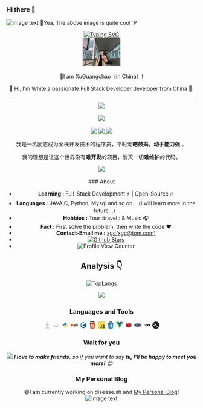 ### Hi there 👋
![Image text](https://i.loli.net/2021/02/25/rZ1JknzALpsPITo.png)
👀Yea, The above image is quite cool :P  
<div align="center">
  
  <!-- dynamic typing effect 动态打字效果 -->
  <div align="center">
    <a href="https://psxjoy.com/">
      <img src="https://readme-typing-svg.demolab.com?font=Fira+Code&pause=1000&random=false&width=435&lines=System.out.println(%22Hello+World!%22)&center=true" alt="Typing SVG" />
    </a>
  </div>


  <!-- profile logo 个人资料徽标 -->
<div align=center>
<img alt="Guangchao Xu" src="./img/tx.jpg" width=100 />
</div>

🌱I am XuGuangchao（in China）!   

👋 Hi, I'm White,a passionate Full Stack Developer developer from China 🚀. 

---------------------------------------------------------------------------------------------------------------------------------------------------------------------------------
<div align="center">
	<a href="https://www.ylesb.com"><img src="https://www.ylesb.com/images/banner.png"></a>
</div>
<p align="center">
  <a href="https://github.com/CoderXGC">
    <img src="https://github-readme-stats.vercel.app/api?username=CoderXGC&count_private=true&show_icons=true&hide=contribs&include_all_commits=true&theme=vue" />
  </a>
</p>
<!-[![JellyDong's github stats](https://github-readme-stats.vercel.app/api?username=CoderXGC&show_icons=true&title_color=fff&icon_color=79ff97&text_color=9f9f9f&bg_color=151515)](https://github.com/CoderXGC)-->

<p align="center">
  <a href="https://gitee.com/coderxgc">
    <img src="https://img.shields.io/badge/🐴%20码云地址-brightness.svg" />
  </a>
  <a href="https://qm.qq.com/cgi-bin/qm/qr?k=liLbX72kpXdZCOpElCOChGPzTyabLxbO&jump_from=webapi">
    <img src="https://img.shields.io/badge/🐧%20加入Q群-brightness.svg" />
  </a>
  <a href="https://github.com/CoderXGC">
    <img src="https://komarev.com/ghpvc/?username=CoderXGC&color=brightgreen&label=👁%20Views" />
  </a>  
</p>


<p align="center">我是一名励志成为全栈开发技术的程序员，平时爱<b>瞎鼓捣</b>，<b>动手能力强</b> 。</p>

<p align="center">我的理想是让这个世界没有<b>难开发</b>的项目，消灭一切<b>难维护</b>的代码。</p>

<p align="center">
  <a href="https://github.com/Quyunshuo">
    <img src="https://raw.githubusercontent.com/nuhkoca/nuhkoca/output/github-contribution-grid-snake.svg" />
  </a>
</p>
### About

-  **Learning :** Full-Stack Development :zap: | Open-Source :fire:    
-  **Languages :** JAVA,C, Python, Mysql and so on..（I will learn more in the future...）
-  **Hobbies :** Tour :travel : & Music :headphones:
-  **Fact :** First solve the problem, then write the code :heart:
-  **Contact-Email me :** [xgc(xgc@tom.com)](mailto:coderxgc@163.com)
-  [![Github Stars](https://img.shields.io/github/stars/syy11cn?color=faf408&label=github%20stars&logo=github)](https://github.com/CoderXGC)
-  ![Profile View Counter](https://komarev.com/ghpvc/?username=CoderXGC)


## Analysis :point_down:

[![TopLangs](https://github-readme-stats.vercel.app/api/top-langs/?username=CoderXGC&layout=compact)](https://github.com/anuraghazra/github-readme-stats)


![](https://github-profile-trophy.vercel.app/?username=CoderXGC&theme=flat&column=7&margin-w=10)



### Languages and Tools
<code><img height="20" src="https://raw.githubusercontent.com/github/explore/80688e429a7d4ef2fca1e82350fe8e3517d3494d/topics/java/java.png"></code>
<code><img height="20" src="https://raw.githubusercontent.com/github/explore/80688e429a7d4ef2fca1e82350fe8e3517d3494d/topics/mysql/mysql.png"></code>
<code><img height="20" src="https://raw.githubusercontent.com/github/explore/80688e429a7d4ef2fca1e82350fe8e3517d3494d/topics/python/python.png"></code>
<code><img height="20" src="https://raw.githubusercontent.com/github/explore/80688e429a7d4ef2fca1e82350fe8e3517d3494d/topics/git/git.png"></code>
<code><img height="20" src="https://raw.githubusercontent.com/github/explore/80688e429a7d4ef2fca1e82350fe8e3517d3494d/topics/c/c.png"></code>
<code><img height="20" src="https://raw.githubusercontent.com/github/explore/80688e429a7d4ef2fca1e82350fe8e3517d3494d/topics/html/html.png"></code>
<code><img height="20" src="https://raw.githubusercontent.com/github/explore/80688e429a7d4ef2fca1e82350fe8e3517d3494d/topics/javascript/javascript.png"></code>
<code><img height="20" src="https://raw.githubusercontent.com/github/explore/80688e429a7d4ef2fca1e82350fe8e3517d3494d/topics/css/css.png"></code>
<code><img height="20" src="https://raw.githubusercontent.com/github/explore/80688e429a7d4ef2fca1e82350fe8e3517d3494d/topics/vue/vue.png"></code>
<code><img height="20" src="https://raw.githubusercontent.com/github/explore/80688e429a7d4ef2fca1e82350fe8e3517d3494d/topics/redis/redis.png"></code>
<code><img height="20" src="https://raw.githubusercontent.com/github/explore/80688e429a7d4ef2fca1e82350fe8e3517d3494d/topics/php/php.png"></code>
<code><img height="20" src="https://raw.githubusercontent.com/github/explore/80688e429a7d4ef2fca1e82350fe8e3517d3494d/topics/go/go.png"></code>
<code><img height="20" src="https://raw.githubusercontent.com/github/explore/80688e429a7d4ef2fca1e82350fe8e3517d3494d/topics/terminal/terminal.png"></code>

### Wait for you

<img src="https://media.giphy.com/media/LnQjpWaON8nhr21vNW/giphy.gif" width="60"> <em><b>I love to make friends.</b> so if you want to say <b>hi, I'll be happy to meet you more!</b> 😊</em>

### My Personal Blog 

😄I am currently working on disease.sh and [My Personal Blog](https://www.ylesb.com/)!  
![Image text](https://i.loli.net/2021/11/29/Rm1SX7JWPBEDsat.png)


<!--
**CODEXGC/CODEXGC** is a ✨ _special_ ✨ repository because its `README.md` (this file) appears on your GitHub profile.

Here are some ideas to get you started:

- 🔭 I’m currently working on ...
- 🌱 I’m currently learning ...
- 👯 I’m looking to collaborate on ...
- 🤔 I’m looking for help with ...
- 💬 Ask me about ...
- 📫 How to reach me: ...
-  Pronouns: ...
- ⚡ Fun fact: ...
-->
